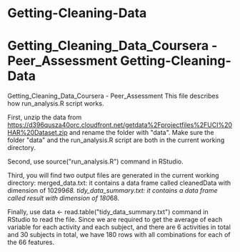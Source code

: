 Getting-Cleaning-Data
=====================

Getting_Cleaning_Data_Coursera - Peer_Assessment
Getting-Cleaning-Data
=====================

Getting_Cleaning_Data_Coursera - Peer_Assessment
This file describes how run_analysis.R script works.

First, unzip the data from https://d396qusza40orc.cloudfront.net/getdata%2Fprojectfiles%2FUCI%20HAR%20Dataset.zip and rename the folder with "data".
Make sure the folder "data" and the run_analysis.R script are both in the current working directory.

Second, use source("run_analysis.R") command in RStudio.

Third, you will find two output files are generated in the current working directory:
merged_data.txt: it contains a data frame called cleanedData with dimension of 10299*68.
tidy_data_summary.txt: it contains a data frame called result with dimension of 180*68.

Finally, use data <- read.table("tidy_data_summary.txt") command in RStudio to read the file. Since we are required to get the average of each variable for each activity and each subject, and there are 6 activities in total and 30 subjects in total, we have 180 rows with all combinations for each of the 66 features.
